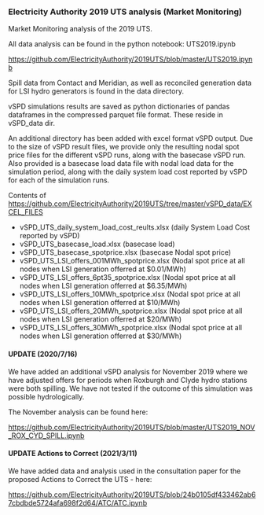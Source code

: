 ### Electricity Authority 2019 UTS analysis (Market Monitoring)

Market Monitoring analysis of the 2019 UTS.

All data analysis can be found in the python notebook: UTS2019.ipynb

https://github.com/ElectricityAuthority/2019UTS/blob/master/UTS2019.ipynb

Spill data from Contact and Meridian, as well as reconciled generation data for LSI hydro generators is found in the data directory.

vSPD simulations results are saved as python dictionaries of pandas dataframes in the compressed parquet file format.  These reside in vSPD_data dir.

An additional directory has been added with excel format vSPD output.  Due to the size of vSPD result files, we provide only the resulting nodal spot price files for the different vSPD runs, along with the basecase vSPD run.  Also provided is a basecase load data file with nodal load data for the simulation period, along with the daily system load cost reported by vSPD for each of the simulation runs.

Contents of https://github.com/ElectricityAuthority/2019UTS/tree/master/vSPD_data/EXCEL_FILES

  
  - vSPD_UTS_daily_system_load_cost_reults.xlsx (daily System Load Cost reported by vSPD)
  - vSPD_UTS_basecase_load.xlsx (basecase load)
  - vSPD_UTS_basecase_spotprice.xlsx (basecase Nodal spot price)
  - vSPD_UTS_LSI_offers_001MWh_spotprice.xlsx (Nodal spot price at all nodes when LSI generation offerred at $0.01/MWh)
  - vSPD_UTS_LSI_offers_6pt35_spotprice.xlsx (Nodal spot price at all nodes when LSI generation offerred at $6.35/MWh)
  - vSPD_UTS_LSI_offers_10MWh_spotprice.xlsx (Nodal spot price at all nodes when LSI generation offerred at $10/MWh)
  - vSPD_UTS_LSI_offers_20MWh_spotprice.xlsx (Nodal spot price at all nodes when LSI generation offerred at $20/MWh)
  - vSPD_UTS_LSI_offers_30MWh_spotprice.xlsx (Nodal spot price at all nodes when LSI generation offerred at $30/MWh)

#### UPDATE (2020/7/16)

We have added an additional vSPD analysis for November 2019 where we have adjusted offers for periods when Roxburgh and Clyde hydro stations were both spilling. 
We have not tested if the outcome of this simulation was possible hydrologically.  

The November analysis can be found here:

https://github.com/ElectricityAuthority/2019UTS/blob/master/UTS2019_NOV_ROX_CYD_SPILL.ipynb

#### UPDATE Actions to Correct (2021/3/11)

We have added data and analysis used in the consultation paper for the proposed Actions to Correct the UTS - here:

https://github.com/ElectricityAuthority/2019UTS/blob/24b0105df433462ab67cbdbde5724afa698f2d64/ATC/ATC.ipynb

